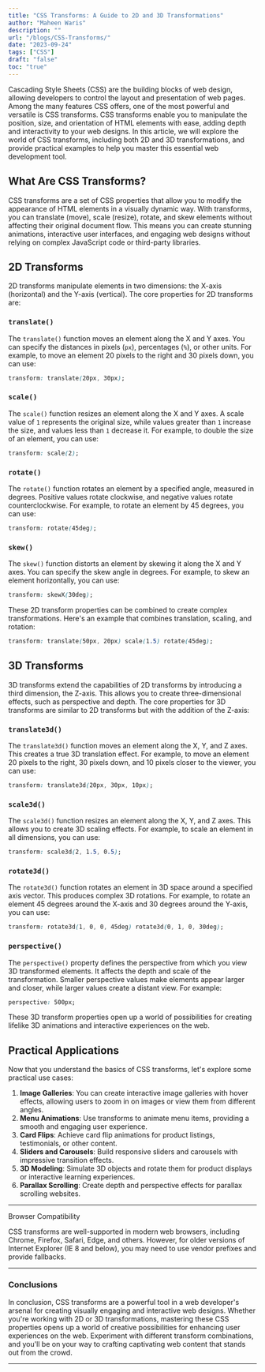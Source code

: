 ```yaml
---
title: "CSS Transforms: A Guide to 2D and 3D Transformations"
author: "Maheen Waris"
description: ""
url: "/blogs/CSS-Transforms/"
date: "2023-09-24"
tags: ["CSS"]
draft: "false"
toc: "true"
---
```


Cascading Style Sheets (CSS) are the building blocks of web design, allowing developers to control the layout and presentation of web pages. Among the many features CSS offers, one of the most powerful and versatile is CSS transforms. CSS transforms enable you to manipulate the position, size, and orientation of HTML elements with ease, adding depth and interactivity to your web designs. In this article, we will explore the world of CSS transforms, including both 2D and 3D transformations, and provide practical examples to help you master this essential web development tool.

## What Are CSS Transforms?

CSS transforms are a set of CSS properties that allow you to modify the appearance of HTML elements in a visually dynamic way. With transforms, you can translate (move), scale (resize), rotate, and skew elements without affecting their original document flow. This means you can create stunning animations, interactive user interfaces, and engaging web designs without relying on complex JavaScript code or third-party libraries.

## 2D Transforms

2D transforms manipulate elements in two dimensions: the X-axis (horizontal) and the Y-axis (vertical). The core properties for 2D transforms are:

### `translate()`

The `translate()` function moves an element along the X and Y axes. You can specify the distances in pixels (`px`), percentages (`%`), or other units. For example, to move an element 20 pixels to the right and 30 pixels down, you can use:

```css
transform: translate(20px, 30px);
```

### `scale()`

The `scale()` function resizes an element along the X and Y axes. A scale value of `1` represents the original size, while values greater than `1` increase the size, and values less than `1` decrease it. For example, to double the size of an element, you can use:

```css
transform: scale(2);
```

### `rotate()`

The `rotate()` function rotates an element by a specified angle, measured in degrees. Positive values rotate clockwise, and negative values rotate counterclockwise. For example, to rotate an element by 45 degrees, you can use:

```css
transform: rotate(45deg);
```

### `skew()`

The `skew()` function distorts an element by skewing it along the X and Y axes. You can specify the skew angle in degrees. For example, to skew an element horizontally, you can use:

```css
transform: skewX(30deg);
```

These 2D transform properties can be combined to create complex transformations. Here's an example that combines translation, scaling, and rotation:

```css
transform: translate(50px, 20px) scale(1.5) rotate(45deg);
```

## 3D Transforms

3D transforms extend the capabilities of 2D transforms by introducing a third dimension, the Z-axis. This allows you to create three-dimensional effects, such as perspective and depth. The core properties for 3D transforms are similar to 2D transforms but with the addition of the Z-axis:

### `translate3d()`

The `translate3d()` function moves an element along the X, Y, and Z axes. This creates a true 3D translation effect. For example, to move an element 20 pixels to the right, 30 pixels down, and 10 pixels closer to the viewer, you can use:

```css
transform: translate3d(20px, 30px, 10px);
```

### `scale3d()`

The `scale3d()` function resizes an element along the X, Y, and Z axes. This allows you to create 3D scaling effects. For example, to scale an element in all dimensions, you can use:

```css
transform: scale3d(2, 1.5, 0.5);
```

### `rotate3d()`

The `rotate3d()` function rotates an element in 3D space around a specified axis vector. This produces complex 3D rotations. For example, to rotate an element 45 degrees around the X-axis and 30 degrees around the Y-axis, you can use:

```css
transform: rotate3d(1, 0, 0, 45deg) rotate3d(0, 1, 0, 30deg);
```

### `perspective()`

The `perspective()` property defines the perspective from which you view 3D transformed elements. It affects the depth and scale of the transformation. Smaller perspective values make elements appear larger and closer, while larger values create a distant view. For example:

```css
perspective: 500px;
```

These 3D transform properties open up a world of possibilities for creating lifelike 3D animations and interactive experiences on the web.

## Practical Applications

Now that you understand the basics of CSS transforms, let's explore some practical use cases:

1. **Image Galleries**: You can create interactive image galleries with hover effects, allowing users to zoom in on images or view them from different angles.
2. **Menu Animations**: Use transforms to animate menu items, providing a smooth and engaging user experience.
3. **Card Flips**: Achieve card flip animations for product listings, testimonials, or other content.
4. **Sliders and Carousels**: Build responsive sliders and carousels with impressive transition effects.
5. **3D Modeling**: Simulate 3D objects and rotate them for product displays or interactive learning experiences.
6. **Parallax Scrolling**: Create depth and perspective effects for parallax scrolling websites.

<hr

### Browser Compatibility

CSS transforms are well-supported in modern web browsers, including Chrome, Firefox, Safari, Edge, and others. However, for older versions of Internet Explorer (IE 8 and below), you may need to use vendor prefixes and provide fallbacks.

<hr>

### Conclusions

In conclusion, CSS transforms are a powerful tool in a web developer's arsenal for creating visually engaging and interactive web designs. Whether you're working with 2D or 3D transformations, mastering these CSS properties opens up a world of creative possibilities for enhancing user experiences on the web. Experiment with different transform combinations, and you'll be on your way to crafting captivating web content that stands out from the crowd.

<script src="https://utteranc.es/client.js"
        repo="maheenwaris/Website"
        issue-term="pathname"
        theme="github-dark"
        crossorigin="anonymous"
        async>
</script>

---
